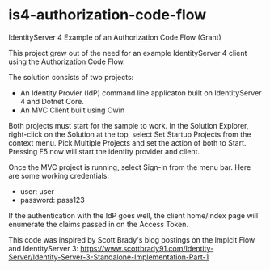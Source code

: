 # is4-authorization-code-flow
IdentityServer 4 Example of an Authorization Code Flow (Grant)

This project grew out of the need for an example IdentityServer 4 client using the Authorization Code Flow. 

The solution consists of two projects:
- An Identity Provier (IdP) command line applicaton built on IdentityServer 4 and Dotnet Core.
- An MVC Client built using Owin

Both projects must start for the sample to work. In the Solution Explorer, right-click on the Solution at the top, select Set Startup Projects from the context menu. Pick Multiple Projects and set the action of both to Start. Pressing F5 now will start the identity provider and client.

Once the MVC project is running, select Sign-in from the menu bar. Here are some working credentials:
- user: user
- password: pass123

If the authentication with the IdP goes well, the client home/index page will enumerate the claims passed in on the Access Token.



This code was inspired by Scott Brady's blog postings on the Implcit Flow and IdentityServer 3:  https://www.scottbrady91.com/Identity-Server/Identity-Server-3-Standalone-Implementation-Part-1

